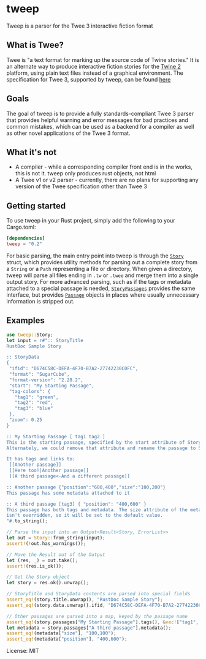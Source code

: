# tweep

Tweep is a parser for the Twee 3 interactive fiction format

## What is Twee?
Twee is "a text format for marking up the source code of Twine stories." It
is an alternate way to produce interactive fiction stories for the [Twine 2]
platform, using plain text files instead of a graphical environment. The
specification for Twee 3, supported by tweep, can be found [here]

## Goals
The goal of tweep is to provide a fully standards-compliant Twee 3 parser
that provides helpful warning and error messages for bad practices and
common mistakes, which can be used as a backend for a compiler as well as
other novel applications of the Twee 3 format.

## What it's not
* A compiler - while a corresponding compiler front end is in the works,
  this is not it. tweep only produces rust objects, not html
* A Twee v1 or v2 parser - currently, there are no plans for supporting any
  version of the Twee specification other than Twee 3

## Getting started
To use tweep in your Rust project, simply add the following to your
Cargo.toml:

```toml
[dependencies]
tweep = "0.2"
```

For basic parsing, the main entry point into tweep is through the [`Story`]
struct, which provides utility methods for parsing out a complete story from
a `String` or a `Path` representing a file or directory. When given a
directory, tweep will parse all files ending in `.tw` or `.twee` and merge
them into a single output story. For more advanced parsing, such as if the
tags or metadata attached to a special passage is needed, [`StoryPassages`]
provides the same interface, but provides [`Passage`] objects in places
where usually unnecessary information is stripped out.

## Examples
```rust
use tweep::Story;
let input = r#":: StoryTitle
RustDoc Sample Story

:: StoryData
{
 "ifid": "D674C58C-DEFA-4F70-B7A2-27742230C0FC",
 "format": "SugarCube",
 "format-version": "2.28.2",
 "start": "My Starting Passage",
 "tag-colors": {
   "tag1": "green",
   "tag2": "red",
   "tag3": "blue"
 },
 "zoom": 0.25
}

:: My Starting Passage [ tag1 tag2 ]
This is the starting passage, specified by the start attribute of StoryData.
Alternately, we could remove that attribute and rename the passage to Start.

It has tags and links to:
 [[Another passage]]
 [[Here too!|Another passage]]
 [[A third passage<-And a different passage]]

:: Another passage {"position":"600,400","size":"100,200"}
This passage has some metadata attached to it

:: A third passage [tag3] { "position": "400,600" }
This passage has both tags and metadata. The size attribute of the metadata
isn't overridden, so it will be set to the default value.
"#.to_string();

// Parse the input into an Output<Result<Story, ErrorList>>
let out = Story::from_string(input);
assert!(!out.has_warnings());

// Move the Result out of the Output
let (res, _) = out.take();
assert!(res.is_ok());

// Get the Story object
let story = res.ok().unwrap();

// StoryTitle and StoryData contents are parsed into special fields
assert_eq!(story.title.unwrap(), "RustDoc Sample Story");
assert_eq!(story.data.unwrap().ifid, "D674C58C-DEFA-4F70-B7A2-27742230C0FC");

// Other passages are parsed into a map, keyed by the passage name
assert_eq!(story.passages["My Starting Passage"].tags(), &vec!["tag1", "tag2"]);
let metadata = story.passages["A third passage"].metadata();
assert_eq!(metadata["size"], "100,100");
assert_eq!(metadata["position"], "400,600");
```

[Twine 2]: https://twinery.org/
[here]: https://github.com/iftechfoundation/twine-specs/blob/master/twee-3-specification.md
[`Story`]: struct.Story.html
[`StoryPassages`]: struct.StoryPassages.html
[`Passage`]: struct.Passage.html

License: MIT
